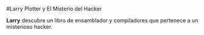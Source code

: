 #Larry Plotter y El Misterio del Hacker

**Larry** descubre un libro de ensamblador y compiladores que pertenece a un misterioso hacker.